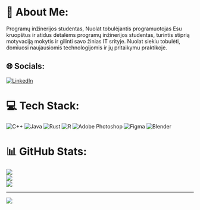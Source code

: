 # 💫 About Me:
Programų inžinerijos studentas, Nuolat tobulėjantis programuotojas
Esu kruopštus ir atidus detalėms programų inžinerijos studentas, turintis stiprią motyvaciją mokytis ir gilinti savo žinias IT srityje. Nuolat siekiu tobulėti, domiuosi naujausiomis technologijomis ir jų pritaikymu praktikoje.<br>


## 🌐 Socials:
[![LinkedIn](https://img.shields.io/badge/LinkedIn-%230077B5.svg?logo=linkedin&logoColor=white)](https://linkedin.com/in/titas-valantinas-1b7b29233) 

# 💻 Tech Stack:
![C++](https://img.shields.io/badge/c++-%2300599C.svg?style=for-the-badge&logo=c%2B%2B&logoColor=white) ![Java](https://img.shields.io/badge/java-%23ED8B00.svg?style=for-the-badge&logo=openjdk&logoColor=white) ![Rust](https://img.shields.io/badge/rust-%23000000.svg?style=for-the-badge&logo=rust&logoColor=white) ![R](https://img.shields.io/badge/r-%23276DC3.svg?style=for-the-badge&logo=r&logoColor=white) ![Adobe Photoshop](https://img.shields.io/badge/adobe%20photoshop-%2331A8FF.svg?style=for-the-badge&logo=adobe%20photoshop&logoColor=white) ![Figma](https://img.shields.io/badge/figma-%23F24E1E.svg?style=for-the-badge&logo=figma&logoColor=white) ![Blender](https://img.shields.io/badge/blender-%23F5792A.svg?style=for-the-badge&logo=blender&logoColor=white)
# 📊 GitHub Stats:
![](https://github-readme-stats.vercel.app/api?username=novatitas366&theme=dark&hide_border=false&include_all_commits=true&count_private=false)<br/>
![](https://github-readme-streak-stats.herokuapp.com/?user=novatitas366&theme=dark&hide_border=false)<br/>
![](https://github-readme-stats.vercel.app/api/top-langs/?username=novatitas366&theme=dark&hide_border=false&include_all_commits=true&count_private=false&layout=compact)

---
[![](https://visitcount.itsvg.in/api?id=novatitas366&icon=0&color=0)](https://visitcount.itsvg.in)

<!-- Proudly created with GPRM ( https://gprm.itsvg.in ) -->
